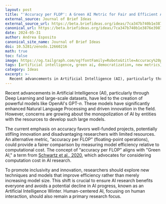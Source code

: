 ```yaml
---
layout: post
title: "'Accuracy per FLOP': A Green AI Metric for Fair and Efficient AI Development"
external_source: Journal of Brief Ideas
external_source_url: https://beta.briefideas.org/ideas/7ca347b740b1e3876e3987d1fc986df9
canonical_url: https://beta.briefideas.org/ideas/7ca347b740b1e3876e3987d1fc986df9
date: 2024-05-31
author: Andrea Esposito
canonical_site_name: Journal of Brief Ideas
doi: 10.5281/zenodo.12660216
math: true
toc: false
image: https://og.tailgraph.com/og?fontFamily=Roboto&title=Accuracy%20per%20Flop&titleTailwind=font-bold%20text-6xl%20text-white&text=A%20Brief%20Idea&textTailwind=text-2xl%20mt-4%20text-white&logoTailwind=h-8&bgTailwind=bg-black&footer=espositoandrea.github.io&footerTailwind=text-white
tags: [artificial intelligence, green ai, democratization, new metrics]
category: Ideas
excerpt: >-
  Recent advancements in Artificial Intelligence (AI), particularly through Deep Learning and large-scale datasets, have led to the creation of powerful models like OpenAI's GPT-n. These models have significantly enhanced Natural Language...
---
```


Recent advancements in Artificial Intelligence (AI), particularly through Deep Learning and large-scale datasets, have led to the creation of powerful models like OpenAI's GPT-$n$. These models have significantly enhanced Natural Language Processing and driven innovation in the field. However, concerns are growing about the monopolization of AI by entities with the resources to develop such large models.

The current emphasis on accuracy favors well-funded projects, potentially stifling innovation and disadvantaging researchers with limited resources. An alternative metric, “accuracy per FLOP” (floating-point operations), could provide a fairer comparison by measuring model efficiency relative to computational cost. The concept of “accuracy per FLOP” aligns with "Green AI," a term from [Schwartz et al., 2020](https://doi.org/10.1145/3381831), which advocates for considering computation cost in AI research.

To promote inclusivity and innovation, researchers should explore new techniques and models that improve efficiency rather than merely increasing model size. This shift is crucial to ensure AI research benefits everyone and avoids a potential decline in AI progress, known as an Artificial Intelligence Winter. Human-centered AI, focusing on human interaction, should also remain a primary research focus.
